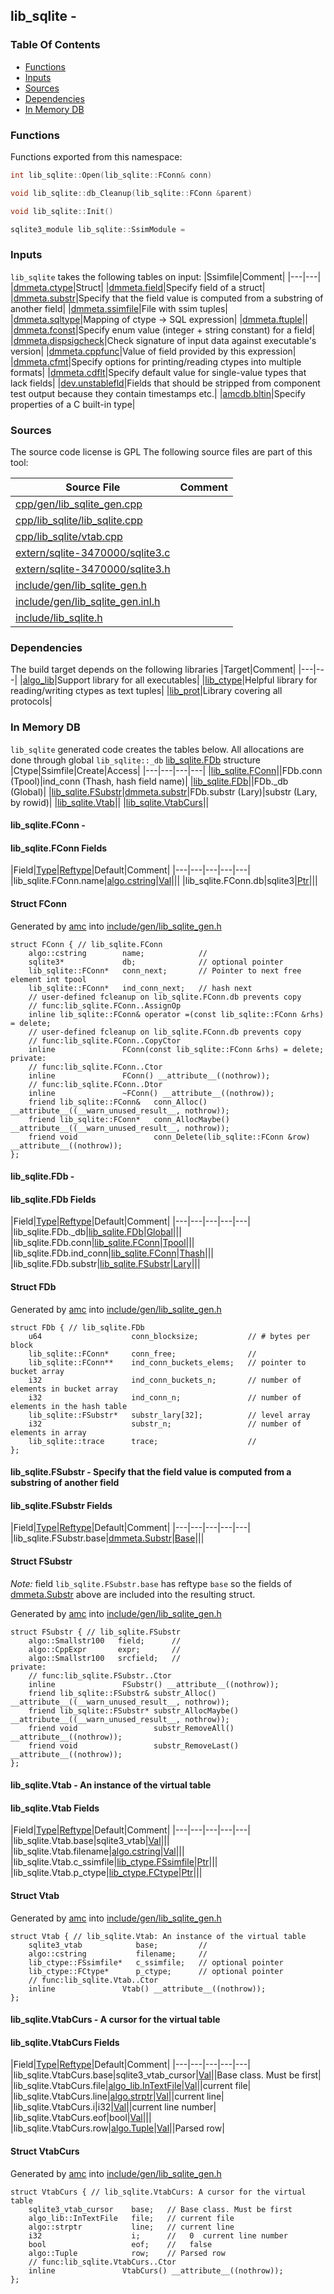 ## lib_sqlite -


### Table Of Contents
<a href="#table-of-contents"></a>
<!-- dev.mdmark  mdmark:MDSECTION  state:BEG_AUTO  param:Toc -->
&nbsp;&nbsp;&bull;&nbsp;  [Functions](#functions)<br/>
&nbsp;&nbsp;&bull;&nbsp;  [Inputs](#inputs)<br/>
&nbsp;&nbsp;&bull;&nbsp;  [Sources](#sources)<br/>
&nbsp;&nbsp;&bull;&nbsp;  [Dependencies](#dependencies)<br/>
&nbsp;&nbsp;&bull;&nbsp;  [In Memory DB](#in-memory-db)<br/>

<!-- dev.mdmark  mdmark:MDSECTION  state:END_AUTO  param:Toc -->

### Functions
<a href="#functions"></a>
<!-- dev.mdmark  mdmark:MDSECTION  state:BEG_AUTO  param:Functions -->
Functions exported from this namespace:

```c++
int lib_sqlite::Open(lib_sqlite::FConn& conn) 
```

```c++
void lib_sqlite::db_Cleanup(lib_sqlite::FConn &parent) 
```

```c++
void lib_sqlite::Init() 
```

```c++
sqlite3_module lib_sqlite::SsimModule = 
```

<!-- dev.mdmark  mdmark:MDSECTION  state:END_AUTO  param:Functions -->

### Inputs
<a href="#inputs"></a>
<!-- dev.mdmark  mdmark:MDSECTION  state:BEG_AUTO  param:Inputs -->
`lib_sqlite` takes the following tables on input:
|Ssimfile|Comment|
|---|---|
|[dmmeta.ctype](/txt/ssimdb/dmmeta/ctype.md)|Struct|
|[dmmeta.field](/txt/ssimdb/dmmeta/field.md)|Specify field of a struct|
|[dmmeta.substr](/txt/ssimdb/dmmeta/substr.md)|Specify that the field value is computed from a substring of another field|
|[dmmeta.ssimfile](/txt/ssimdb/dmmeta/ssimfile.md)|File with ssim tuples|
|[dmmeta.sqltype](/txt/ssimdb/dmmeta/sqltype.md)|Mapping of ctype -> SQL expression|
|[dmmeta.ftuple](/txt/ssimdb/dmmeta/ftuple.md)||
|[dmmeta.fconst](/txt/ssimdb/dmmeta/fconst.md)|Specify enum value (integer + string constant) for a field|
|[dmmeta.dispsigcheck](/txt/ssimdb/dmmeta/dispsigcheck.md)|Check signature of input data against executable's version|
|[dmmeta.cppfunc](/txt/ssimdb/dmmeta/cppfunc.md)|Value of field provided by this expression|
|[dmmeta.cfmt](/txt/ssimdb/dmmeta/cfmt.md)|Specify options for printing/reading ctypes into multiple formats|
|[dmmeta.cdflt](/txt/ssimdb/dmmeta/cdflt.md)|Specify default value for single-value types that lack fields|
|[dev.unstablefld](/txt/ssimdb/dev/unstablefld.md)|Fields that should be stripped from component test output because they contain timestamps etc.|
|[amcdb.bltin](/txt/ssimdb/amcdb/bltin.md)|Specify properties of a C built-in type|

<!-- dev.mdmark  mdmark:MDSECTION  state:END_AUTO  param:Inputs -->

### Sources
<a href="#sources"></a>
<!-- dev.mdmark  mdmark:MDSECTION  state:BEG_AUTO  param:Sources -->
The source code license is GPL
The following source files are part of this tool:

|Source File|Comment|
|---|---|
|[cpp/gen/lib_sqlite_gen.cpp](/cpp/gen/lib_sqlite_gen.cpp)||
|[cpp/lib_sqlite/lib_sqlite.cpp](/cpp/lib_sqlite/lib_sqlite.cpp)||
|[cpp/lib_sqlite/vtab.cpp](/cpp/lib_sqlite/vtab.cpp)||
|[extern/sqlite-3470000/sqlite3.c](/extern/sqlite-3470000/sqlite3.c)||
|[extern/sqlite-3470000/sqlite3.h](/extern/sqlite-3470000/sqlite3.h)||
|[include/gen/lib_sqlite_gen.h](/include/gen/lib_sqlite_gen.h)||
|[include/gen/lib_sqlite_gen.inl.h](/include/gen/lib_sqlite_gen.inl.h)||
|[include/lib_sqlite.h](/include/lib_sqlite.h)||

<!-- dev.mdmark  mdmark:MDSECTION  state:END_AUTO  param:Sources -->

### Dependencies
<a href="#dependencies"></a>
<!-- dev.mdmark  mdmark:MDSECTION  state:BEG_AUTO  param:Dependencies -->
The build target depends on the following libraries
|Target|Comment|
|---|---|
|[algo_lib](/txt/lib/algo_lib/README.md)|Support library for all executables|
|[lib_ctype](/txt/lib/lib_ctype/README.md)|Helpful library for reading/writing ctypes as text tuples|
|[lib_prot](/txt/lib/lib_prot/README.md)|Library covering all protocols|

<!-- dev.mdmark  mdmark:MDSECTION  state:END_AUTO  param:Dependencies -->

### In Memory DB
<a href="#in-memory-db"></a>
<!-- dev.mdmark  mdmark:MDSECTION  state:BEG_AUTO  param:Imdb -->
`lib_sqlite` generated code creates the tables below.
All allocations are done through global `lib_sqlite::_db` [lib_sqlite.FDb](#lib_sqlite-fdb) structure
|Ctype|Ssimfile|Create|Access|
|---|---|---|---|
|[lib_sqlite.FConn](#lib_sqlite-fconn)||FDb.conn (Tpool)|ind_conn (Thash, hash field name)|
|[lib_sqlite.FDb](#lib_sqlite-fdb)||FDb._db (Global)|
|[lib_sqlite.FSubstr](#lib_sqlite-fsubstr)|[dmmeta.substr](/txt/ssimdb/dmmeta/substr.md)|FDb.substr (Lary)|substr (Lary, by rowid)|
|[lib_sqlite.Vtab](#lib_sqlite-vtab)||
|[lib_sqlite.VtabCurs](#lib_sqlite-vtabcurs)||

#### lib_sqlite.FConn - 
<a href="#lib_sqlite-fconn"></a>

#### lib_sqlite.FConn Fields
<a href="#lib_sqlite-fconn-fields"></a>
|Field|[Type](/txt/ssimdb/dmmeta/ctype.md)|[Reftype](/txt/ssimdb/dmmeta/reftype.md)|Default|Comment|
|---|---|---|---|---|
|lib_sqlite.FConn.name|[algo.cstring](/txt/protocol/algo/cstring.md)|[Val](/txt/exe/amc/reftypes.md#val)|||
|lib_sqlite.FConn.db|sqlite3|[Ptr](/txt/exe/amc/reftypes.md#ptr)|||

#### Struct FConn
<a href="#struct-fconn"></a>
Generated by [amc](/txt/exe/amc/README.md) into [include/gen/lib_sqlite_gen.h](/include/gen/lib_sqlite_gen.h)
```
struct FConn { // lib_sqlite.FConn
    algo::cstring        name;            //
    sqlite3*             db;              // optional pointer
    lib_sqlite::FConn*   conn_next;       // Pointer to next free element int tpool
    lib_sqlite::FConn*   ind_conn_next;   // hash next
    // user-defined fcleanup on lib_sqlite.FConn.db prevents copy
    // func:lib_sqlite.FConn..AssignOp
    inline lib_sqlite::FConn& operator =(const lib_sqlite::FConn &rhs) = delete;
    // user-defined fcleanup on lib_sqlite.FConn.db prevents copy
    // func:lib_sqlite.FConn..CopyCtor
    inline               FConn(const lib_sqlite::FConn &rhs) = delete;
private:
    // func:lib_sqlite.FConn..Ctor
    inline               FConn() __attribute__((nothrow));
    // func:lib_sqlite.FConn..Dtor
    inline               ~FConn() __attribute__((nothrow));
    friend lib_sqlite::FConn&   conn_Alloc() __attribute__((__warn_unused_result__, nothrow));
    friend lib_sqlite::FConn*   conn_AllocMaybe() __attribute__((__warn_unused_result__, nothrow));
    friend void                 conn_Delete(lib_sqlite::FConn &row) __attribute__((nothrow));
};
```

#### lib_sqlite.FDb - 
<a href="#lib_sqlite-fdb"></a>

#### lib_sqlite.FDb Fields
<a href="#lib_sqlite-fdb-fields"></a>
|Field|[Type](/txt/ssimdb/dmmeta/ctype.md)|[Reftype](/txt/ssimdb/dmmeta/reftype.md)|Default|Comment|
|---|---|---|---|---|
|lib_sqlite.FDb._db|[lib_sqlite.FDb](/txt/lib/lib_sqlite/README.md#lib_sqlite-fdb)|[Global](/txt/exe/amc/reftypes.md#global)|||
|lib_sqlite.FDb.conn|[lib_sqlite.FConn](/txt/lib/lib_sqlite/README.md#lib_sqlite-fconn)|[Tpool](/txt/exe/amc/reftypes.md#tpool)|||
|lib_sqlite.FDb.ind_conn|[lib_sqlite.FConn](/txt/lib/lib_sqlite/README.md#lib_sqlite-fconn)|[Thash](/txt/exe/amc/reftypes.md#thash)|||
|lib_sqlite.FDb.substr|[lib_sqlite.FSubstr](/txt/lib/lib_sqlite/README.md#lib_sqlite-fsubstr)|[Lary](/txt/exe/amc/reftypes.md#lary)|||

#### Struct FDb
<a href="#struct-fdb"></a>
Generated by [amc](/txt/exe/amc/README.md) into [include/gen/lib_sqlite_gen.h](/include/gen/lib_sqlite_gen.h)
```
struct FDb { // lib_sqlite.FDb
    u64                    conn_blocksize;           // # bytes per block
    lib_sqlite::FConn*     conn_free;                //
    lib_sqlite::FConn**    ind_conn_buckets_elems;   // pointer to bucket array
    i32                    ind_conn_buckets_n;       // number of elements in bucket array
    i32                    ind_conn_n;               // number of elements in the hash table
    lib_sqlite::FSubstr*   substr_lary[32];          // level array
    i32                    substr_n;                 // number of elements in array
    lib_sqlite::trace      trace;                    //
};
```

#### lib_sqlite.FSubstr - Specify that the field value is computed from a substring of another field
<a href="#lib_sqlite-fsubstr"></a>

#### lib_sqlite.FSubstr Fields
<a href="#lib_sqlite-fsubstr-fields"></a>
|Field|[Type](/txt/ssimdb/dmmeta/ctype.md)|[Reftype](/txt/ssimdb/dmmeta/reftype.md)|Default|Comment|
|---|---|---|---|---|
|lib_sqlite.FSubstr.base|[dmmeta.Substr](/txt/ssimdb/dmmeta/substr.md)|[Base](/txt/ssimdb/dmmeta/substr.md)|||

#### Struct FSubstr
<a href="#struct-fsubstr"></a>
*Note:* field ``lib_sqlite.FSubstr.base`` has reftype ``base`` so the fields of [dmmeta.Substr](/txt/ssimdb/dmmeta/substr.md) above are included into the resulting struct.

Generated by [amc](/txt/exe/amc/README.md) into [include/gen/lib_sqlite_gen.h](/include/gen/lib_sqlite_gen.h)
```
struct FSubstr { // lib_sqlite.FSubstr
    algo::Smallstr100   field;      //
    algo::CppExpr       expr;       //
    algo::Smallstr100   srcfield;   //
private:
    // func:lib_sqlite.FSubstr..Ctor
    inline               FSubstr() __attribute__((nothrow));
    friend lib_sqlite::FSubstr& substr_Alloc() __attribute__((__warn_unused_result__, nothrow));
    friend lib_sqlite::FSubstr* substr_AllocMaybe() __attribute__((__warn_unused_result__, nothrow));
    friend void                 substr_RemoveAll() __attribute__((nothrow));
    friend void                 substr_RemoveLast() __attribute__((nothrow));
};
```

#### lib_sqlite.Vtab - An instance of the virtual table
<a href="#lib_sqlite-vtab"></a>

#### lib_sqlite.Vtab Fields
<a href="#lib_sqlite-vtab-fields"></a>
|Field|[Type](/txt/ssimdb/dmmeta/ctype.md)|[Reftype](/txt/ssimdb/dmmeta/reftype.md)|Default|Comment|
|---|---|---|---|---|
|lib_sqlite.Vtab.base|sqlite3_vtab|[Val](/txt/exe/amc/reftypes.md#val)|||
|lib_sqlite.Vtab.filename|[algo.cstring](/txt/protocol/algo/cstring.md)|[Val](/txt/exe/amc/reftypes.md#val)|||
|lib_sqlite.Vtab.c_ssimfile|[lib_ctype.FSsimfile](/txt/lib/lib_ctype/README.md#lib_ctype-fssimfile)|[Ptr](/txt/exe/amc/reftypes.md#ptr)|||
|lib_sqlite.Vtab.p_ctype|[lib_ctype.FCtype](/txt/lib/lib_ctype/README.md#lib_ctype-fctype)|[Ptr](/txt/exe/amc/reftypes.md#ptr)|||

#### Struct Vtab
<a href="#struct-vtab"></a>
Generated by [amc](/txt/exe/amc/README.md) into [include/gen/lib_sqlite_gen.h](/include/gen/lib_sqlite_gen.h)
```
struct Vtab { // lib_sqlite.Vtab: An instance of the virtual table
    sqlite3_vtab            base;         //
    algo::cstring           filename;     //
    lib_ctype::FSsimfile*   c_ssimfile;   // optional pointer
    lib_ctype::FCtype*      p_ctype;      // optional pointer
    // func:lib_sqlite.Vtab..Ctor
    inline               Vtab() __attribute__((nothrow));
};
```

#### lib_sqlite.VtabCurs - A cursor for the virtual table
<a href="#lib_sqlite-vtabcurs"></a>

#### lib_sqlite.VtabCurs Fields
<a href="#lib_sqlite-vtabcurs-fields"></a>
|Field|[Type](/txt/ssimdb/dmmeta/ctype.md)|[Reftype](/txt/ssimdb/dmmeta/reftype.md)|Default|Comment|
|---|---|---|---|---|
|lib_sqlite.VtabCurs.base|sqlite3_vtab_cursor|[Val](/txt/exe/amc/reftypes.md#val)||Base class. Must be first|
|lib_sqlite.VtabCurs.file|[algo_lib.InTextFile](/txt/lib/algo_lib/README.md#algo_lib-intextfile)|[Val](/txt/exe/amc/reftypes.md#val)||current file|
|lib_sqlite.VtabCurs.line|[algo.strptr](/txt/protocol/algo/strptr.md)|[Val](/txt/exe/amc/reftypes.md#val)||current line|
|lib_sqlite.VtabCurs.i|i32|[Val](/txt/exe/amc/reftypes.md#val)||current line number|
|lib_sqlite.VtabCurs.eof|bool|[Val](/txt/exe/amc/reftypes.md#val)|||
|lib_sqlite.VtabCurs.row|[algo.Tuple](/txt/protocol/algo/Tuple.md)|[Val](/txt/exe/amc/reftypes.md#val)||Parsed row|

#### Struct VtabCurs
<a href="#struct-vtabcurs"></a>
Generated by [amc](/txt/exe/amc/README.md) into [include/gen/lib_sqlite_gen.h](/include/gen/lib_sqlite_gen.h)
```
struct VtabCurs { // lib_sqlite.VtabCurs: A cursor for the virtual table
    sqlite3_vtab_cursor    base;   // Base class. Must be first
    algo_lib::InTextFile   file;   // current file
    algo::strptr           line;   // current line
    i32                    i;      //   0  current line number
    bool                   eof;    //   false
    algo::Tuple            row;    // Parsed row
    // func:lib_sqlite.VtabCurs..Ctor
    inline               VtabCurs() __attribute__((nothrow));
};
```

<!-- dev.mdmark  mdmark:MDSECTION  state:END_AUTO  param:Imdb -->

